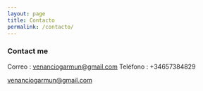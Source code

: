 ```yaml
---
layout: page
title: Contacto
permalink: /contacto/
---
```



### Contact me


Correo : venanciogarmun@gmail.com
Teléfono : +34657384829


[venanciogarmun@gmail.com](mailto:venanciogarmun@gmail.com)
